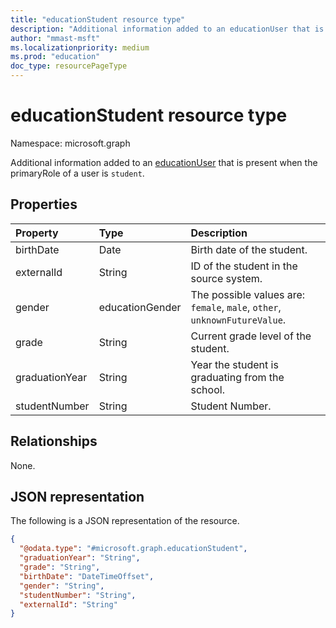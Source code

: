 ```yaml
---
title: "educationStudent resource type"
description: "Additional information added to an educationUser that is present when the primaryRole of a user is `student`."
author: "mmast-msft"
ms.localizationpriority: medium
ms.prod: "education"
doc_type: resourcePageType
---
```


# educationStudent resource type

Namespace: microsoft.graph

Additional information added to an [educationUser](educationuser.md) that is present when the primaryRole of a user is `student`.

## Properties

| Property       | Type            | Description                                                               |
| :------------- | :-------------- | :------------------------------------------------------------------------ |
| birthDate      | Date            | Birth date of the student.                                                |
| externalId     | String          | ID of the student in the source system.                                   |
| gender         | educationGender | The possible values are: `female`, `male`, `other`, `unknownFutureValue`. |
| grade          | String          | Current grade level of the student.                                       |
| graduationYear | String          | Year the student is graduating from the school.                           |
| studentNumber  | String          | Student Number.                                                           |

## Relationships

None.

## JSON representation

The following is a JSON representation of the resource.

<!-- {
  "blockType": "resource",
  "@odata.type": "microsoft.graph.educationStudent"
}
-->

```json
{
  "@odata.type": "#microsoft.graph.educationStudent",
  "graduationYear": "String",
  "grade": "String",
  "birthDate": "DateTimeOffset",
  "gender": "String",
  "studentNumber": "String",
  "externalId": "String"
}
```
